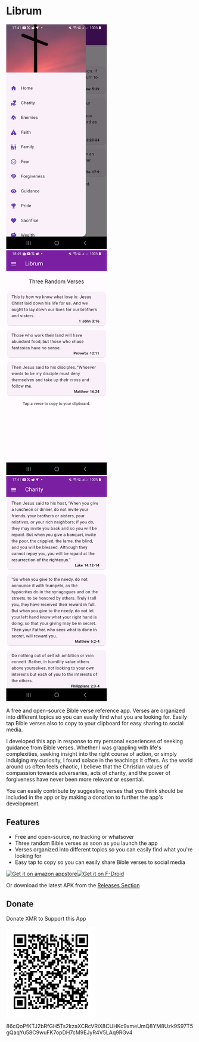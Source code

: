 # Librum

<img src="screenshots/screenshot1.png" alt="Screenshot 1" width="270" height="602"><img src="screenshots/screenshot2.png" alt="Screenshot 2" width="270" height="602"><img src="screenshots/screenshot3.png" alt="Screenshot 3" width="270" height="602">

A free and open-source Bible verse reference app. Verses are organized into different topics so you can easily find what you are looking for. Easily tap Bible verses also to copy to your clipboard for easy sharing to social media.

I developed this app in response to my personal experiences of seeking guidance from Bible verses. Whether I was grappling with life's complexities, seeking insight into the right course of action, or simply indulging my curiosity, I found solace in the teachings it offers. As the world around us often feels chaotic, I believe that the Christian values of compassion towards adversaries, acts of charity, and the power of forgiveness have never been more relevant or essential.

You can easily contribute by suggesting verses that you think should be included in the app or by making a donation to further the app's development.

## Features
* Free and open-source, no tracking or whatsover
* Three random Bible verses as soon as you launch the app
* Verses organized into different topics so you can easily find what you're looking for
* Easy tap to copy so you can easily share Bible verses to social media


[<img src="https://images-na.ssl-images-amazon.com/images/G/01/mobile-apps/devportal2/res/images/amazon-appstore-badge-english-black.png"
     alt="Get it on amazon appstore"
     height="65">](https://www.amazon.com/dp/B0CFR7PLRL/)[<img src="https://fdroid.gitlab.io/artwork/badge/get-it-on.png"
     alt="Get it on F-Droid"
     height="80">](https://f-droid.org/packages/io.github.aldrinzigmundv.librum/)

Or download the latest APK from the [Releases Section](https://github.com/aldrinzigmundv/librum/releases/latest)

## Donate

Donate XMR to Support this App

![Alt text](assets/images/XMR.png?raw=true "Screenshot 1")

86cQoPfKTJ2bRfGH5Ts2kzaXCRcVRiX8CUHKc9xmeUmQ8YM8Uzk9S97T5gQaqYu58C9wuFK7opDH7cM9EJyR4V5LAq9RGv4